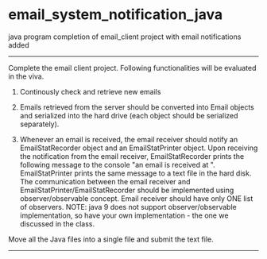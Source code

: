 # email_system_notification_java
java program completion of email_client project with email notifications added

***
Complete the email client project. Following functionalities will be evaluated in the viva. 

1. Continously check and retrieve new emails

2. Emails retrieved from the server should be converted into Email objects and serialized into the hard drive (each object should be serialized separately). 

3. Whenever an email is received, the email receiver should notify an EmailStatRecorder object and an EmailStatPrinter object. Upon receiving the notification from the email receiver, EmailStatRecorder prints the following message to the console "an email is received at <current time>". EmailStatPrinter prints the same message to a text file in the hard disk. The communication between the email receiver and EmailStatPrinter/EmailStatRecorder should be implemented using observer/observable concept. Email receiver should have only ONE list of observers.  NOTE: java 9 does not support observer/observable implementation, so have your own implementation - the one we discussed in the class. 

Move all the Java files into a single file and submit the text file.
 ***
